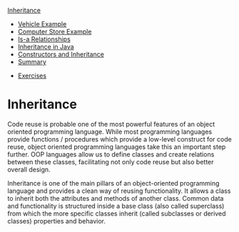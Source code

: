 [Inheritance](../inheritance/readme.md)
* [Vehicle Example](../inheritance/vehicles_example.md)
* [Computer Store Example](../inheritance/computer_store_example.md)
* [Is-a Relationships](../inheritance/is_a_relationship.md)
* [Inheritance in Java](../inheritance/inheritance_in_java.md)
* [Constructors and Inheritance](../inheritance/constructors_and_inheritance.md)
* [Summary](../inheritance/summary.md)
<!-- * [Quiz](../inheritance/quiz.md) -->
* [Exercises](../inheritance/exercises.md)

<!-- [TODO] Part of this chapter should be refactored to the OOT course. Making it language independent. -->

# Inheritance

Code reuse is probable one of the most powerful features of an object oriented programming language. While most programming languages provide functions / procedures which provide a low-level construct for code reuse, object oriented programming languages take this an important step further. OOP languages allow us to define classes and create relations between these classes, facilitating not only code reuse but also better overall design.

Inheritance is one of the main pillars of an object-oriented programming language and provides a clean way of reusing functionality. It allows a class to inherit both the attributes and methods of another class. Common data and functionality is structured inside a base class (also called superclass) from which the more specific classes inherit (called subclasses or derived classes) properties and behavior.
